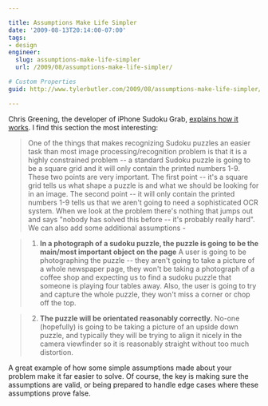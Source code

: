 ```yaml
---

title: Assumptions Make Life Simpler
date: '2009-08-13T20:14:00-07:00'
tags:
- design
engineer:
  slug: assumptions-make-life-simpler
  url: /2009/08/assumptions-make-life-simpler/

# Custom Properties
guid: http://www.tylerbutler.com/2009/08/assumptions-make-life-simpler/

---
```


Chris Greening, the developer of iPhone Sudoku Grab, [explains how it
works][1]. I find this section the most interesting:

> One of the things that makes recognizing Sudoku puzzles an easier task than
most image processing/recognition problem is that it is a highly constrained
problem -- a standard Sudoku puzzle is going to be a square grid and it will
only contain the printed numbers 1-9. These two points are very important. The
first point -- it's a square grid tells us what shape a puzzle is and what we
should be looking for in an image. The second point -- it will only contain the
printed numbers 1-9 tells us that we aren't going to need a sophisticated OCR
system. When we look at the problem there's nothing that jumps out and says
"nobody has solved this before -- it's probably really hard". We can also add
some additional assumptions -

>

>   1. **In a photograph of a sudoku puzzle, the puzzle is going to be the
main/most important object on the page** A user is going to be photographing
the puzzle -- they aren't going to take a picture of a whole newspaper page,
they won't be taking a photograph of a coffee shop and expecting us to find a
sudoku puzzle that someone is playing four tables away. Also, the user is
going to try and capture the whole puzzle, they won't miss a corner or chop
off the top.

>   2. **The puzzle will be orientated reasonably correctly.** No-one
(hopefully) is going to be taking a picture of an upside down puzzle, and
typically they will be trying to align it nicely in the camera viewfinder so
it is reasonably straight without too much distortion.

A great example of how some simple assumptions made about your problem make it
far easier to solve. Of course, the key is making sure the assumptions are
valid, or being prepared to handle edge cases where these assumptions prove
false.

   [1]: http://sudokugrab.blogspot.com/2009/07/how-does-it-all-work.html

